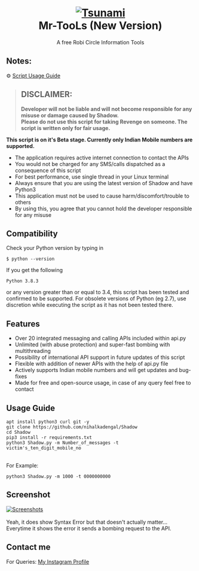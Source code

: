 <h1 align="center">
  <br>
  <a href="https://github.com/Mojiibrsm/Mr">
  <img src="https://circle-tool.mojibrsm.xyz/img/circlelogo.png"
  alt="Tsunami">
  </a><br>
  Mr-TooLs (New Version)
  <br>
</h1>


<p align="center">A free Robi Circle Information Tools</p>

## Notes:
⚙ [Script Usage Guide](https://github.com/nihalkadengal/Shadow#-usage-guide)

> ## DISCLAIMER:
> **Developer will not be liable and will not become
responsible for any misuse or damage caused by Shadow.**  
**Please do not use this script for taking Revenge on someone. The script is written only for fair usage.**

**This script is on it's Beta stage. Currently only Indian Mobile numbers are supported.**


- The application requires active internet connection to contact the APIs
- You would not be charged for any SMS/calls dispatched as a consequence of this script
- For best performance, use single thread in your Linux terminal
- Always ensure that you are using the latest version of Shadow and have Python3
- This application must not be used to cause harm/discomfort/trouble to others
- By using this, you agree that you cannot hold the developer responsible for any misuse

## Compatibility
Check your Python version by typing in
```shell script
$ python --version
```
If you get the following
```shell script
Python 3.8.3
```
or any version greater than or equal to 3.4, this script has been tested and confirmed to be supported. For obsolete versions of Python (eg 2.7), use discretion while executing the script as it has not been tested there.

## Features

- Over 20 integrated messaging and calling APIs included within api.py
- Unlimited (with abuse protection) and super-fast bombing with multithreading
- Possibility of international API support in future updates of this script
- Flexible with addition of newer APIs with the help of api.py file
- Actively supports Indian mobile numbers and will get updates and bug-fixes
- Made for free and open-source usage, in case of any query feel free to contact

## Usage Guide

```
apt install python3 curl git -y
git clone https://github.com/nihalkadengal/Shadow
cd Shadow
pip3 install -r requirements.txt
python3 Shadow.py -m Number_of_messages -t victim's_ten_digit_mobile_no
```
<br>For Example:<br>

```
python3 Shadow.py -m 1000 -t 0000000000
```

## Screenshot

<a href="https://user-images.githubusercontent.com/70748280/111021820-08098580-83f5-11eb-9f64-41184fc7b9c7.png"><img alt="Screenshots" title="Screenshots" src="https://user-images.githubusercontent.com/70748280/111021820-08098580-83f5-11eb-9f64-41184fc7b9c7.png"/></a><br><br>
Yeah, it does show Syntax Error but that doesn't actually matter...<br>
Everytime it shows the error it sends a bombing request to the API.

## Contact me  

For Queries: [My Instagram Profile](https://www.instagram.com/nihal07._/)
